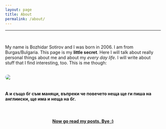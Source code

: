 ```yaml
---
layout: page
title: About
permalink: /about/
---
```


---
<br>

My name is Bozhidar Sotirov and I was born in 2006. I am from Burgas/Bulgaria. This page is my **little secret**. Here I will talk about really personal things about me and about my *every day life*. I will write about stuff that I find interesting, too. This is me though:  <br>


<img style = "  border-radius: 20px; margin: 0 auto; display: block;margin-top: 30px;" src = "/bojkos-thoughts/assets/images/me.jpg">  
  
 <br>

#### А и също бг съм маняци, въпреки че повечето неща ще ги пиша на англииски, ще има и неща на бг.  
  

<br>

<h4 style = "text-align: center; text-decoration: underline; ">Now go read my posts. Bye ;)</h4>
